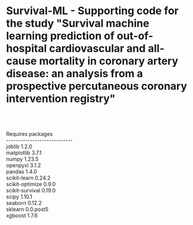 # Survival-ML - Supporting code for the study "Survival machine learning prediction of out-of-hospital cardiovascular and all-cause mortality in coronary artery disease: an analysis from a prospective percutaneous coronary intervention registry"
<br>
<br>
<br>
Requires packages<br>
----------------------------<br>
joblib                       1.2.0<br>
matplotlib                   3.7.1<br>
numpy                        1.23.5<br>
openpyxl                     3.1.2<br>
pandas                       1.4.0<br>
scikit-learn                 0.24.2<br>
scikit-optimize              0.9.0<br>
scikit-survival              0.19.0<br>
scipy                        1.10.1<br>
seaborn                      0.12.2<br>
sklearn                      0.0.post5<br>
xgboost                      1.7.6<br>
